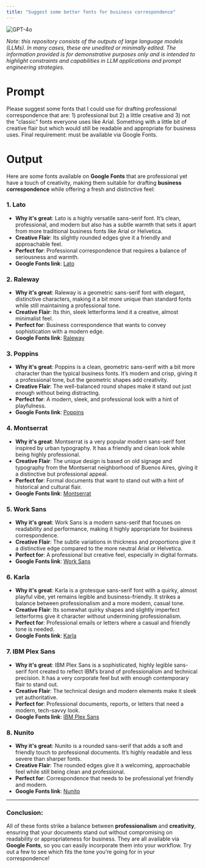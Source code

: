 ```yaml
---
title: "Suggest some better fonts for business correspondence"
---
```

![GPT-4o](https://img.shields.io/badge/GPT--4o-3333FF?style=for-the-badge&logo=openai&logoColor=white)



*Note: this repository consists of the outputs of large language models (LLMs). In many cases, these are unedited or minimally edited. The information provided is for demonstrative purposes only and is intended to highlight constraints and capabilities in LLM applications and prompt engineering strategies.*


# Prompt

Please suggest some fonts that I could use for drafting professional correspondence that are: 1) professional but 2) a little creative and 3) not the "classic" fonts everyone uses like Arial. Something with a little bit of creative flair but which would still be readable and appropriate for business uses. Final requirement: must be available via Google Fonts.

# Output

Here are some fonts available on **Google Fonts** that are professional yet have a touch of creativity, making them suitable for drafting **business correspondence** while offering a fresh and distinctive feel:

### 1. **Lato**
   - **Why it's great**: Lato is a highly versatile sans-serif font. It’s clean, professional, and modern but also has a subtle warmth that sets it apart from more traditional business fonts like Arial or Helvetica.
   - **Creative Flair**: Its slightly rounded edges give it a friendly and approachable feel.
   - **Perfect for**: Professional correspondence that requires a balance of seriousness and warmth.
   - **Google Fonts link**: [Lato](https://fonts.google.com/specimen/Lato)

### 2. **Raleway**
   - **Why it's great**: Raleway is a geometric sans-serif font with elegant, distinctive characters, making it a bit more unique than standard fonts while still maintaining a professional tone.
   - **Creative Flair**: Its thin, sleek letterforms lend it a creative, almost minimalist feel.
   - **Perfect for**: Business correspondence that wants to convey sophistication with a modern edge.
   - **Google Fonts link**: [Raleway](https://fonts.google.com/specimen/Raleway)

### 3. **Poppins**
   - **Why it's great**: Poppins is a clean, geometric sans-serif with a bit more character than the typical business fonts. It’s modern and crisp, giving it a professional tone, but the geometric shapes add creativity.
   - **Creative Flair**: The well-balanced round shapes make it stand out just enough without being distracting.
   - **Perfect for**: A modern, sleek, and professional look with a hint of playfulness.
   - **Google Fonts link**: [Poppins](https://fonts.google.com/specimen/Poppins)

### 4. **Montserrat**
   - **Why it's great**: Montserrat is a very popular modern sans-serif font inspired by urban typography. It has a friendly and clean look while being highly professional.
   - **Creative Flair**: The unique design is based on old signage and typography from the Montserrat neighborhood of Buenos Aires, giving it a distinctive but professional appeal.
   - **Perfect for**: Formal documents that want to stand out with a hint of historical and cultural flair.
   - **Google Fonts link**: [Montserrat](https://fonts.google.com/specimen/Montserrat)

### 5. **Work Sans**
   - **Why it's great**: Work Sans is a modern sans-serif that focuses on readability and performance, making it highly appropriate for business correspondence.
   - **Creative Flair**: The subtle variations in thickness and proportions give it a distinctive edge compared to the more neutral Arial or Helvetica.
   - **Perfect for**: A professional but creative feel, especially in digital formats.
   - **Google Fonts link**: [Work Sans](https://fonts.google.com/specimen/Work+Sans)

### 6. **Karla**
   - **Why it's great**: Karla is a grotesque sans-serif font with a quirky, almost playful vibe, yet remains legible and business-friendly. It strikes a balance between professionalism and a more modern, casual tone.
   - **Creative Flair**: Its somewhat quirky shapes and slightly imperfect letterforms give it character without undermining professionalism.
   - **Perfect for**: Professional emails or letters where a casual and friendly tone is needed.
   - **Google Fonts link**: [Karla](https://fonts.google.com/specimen/Karla)

### 7. **IBM Plex Sans**
   - **Why it's great**: IBM Plex Sans is a sophisticated, highly legible sans-serif font created to reflect IBM’s brand of professionalism and technical precision. It has a very corporate feel but with enough contemporary flair to stand out.
   - **Creative Flair**: The technical design and modern elements make it sleek yet authoritative.
   - **Perfect for**: Professional documents, reports, or letters that need a modern, tech-savvy look.
   - **Google Fonts link**: [IBM Plex Sans](https://fonts.google.com/specimen/IBM+Plex+Sans)

### 8. **Nunito**
   - **Why it's great**: Nunito is a rounded sans-serif that adds a soft and friendly touch to professional documents. It’s highly readable and less severe than sharper fonts.
   - **Creative Flair**: The rounded edges give it a welcoming, approachable feel while still being clean and professional.
   - **Perfect for**: Correspondence that needs to be professional yet friendly and modern.
   - **Google Fonts link**: [Nunito](https://fonts.google.com/specimen/Nunito)

---

### Conclusion:
All of these fonts strike a balance between **professionalism** and **creativity**, ensuring that your documents stand out without compromising on readability or appropriateness for business. They are all available via **Google Fonts**, so you can easily incorporate them into your workflow. Try out a few to see which fits the tone you’re going for in your correspondence!